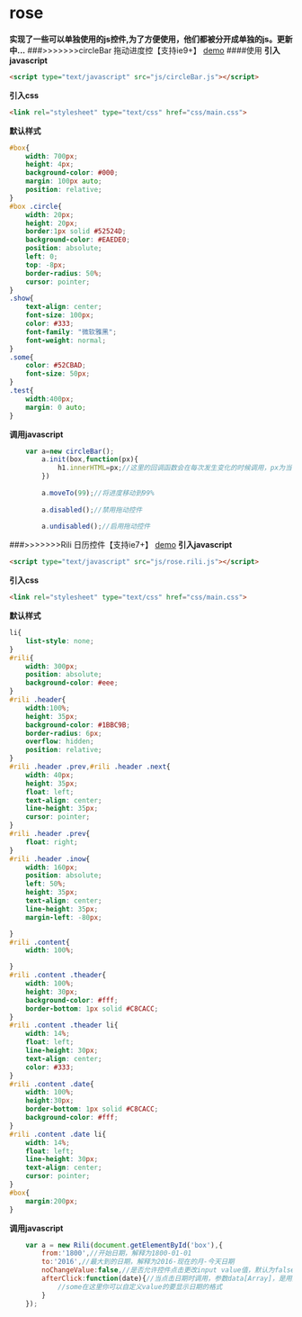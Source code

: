 # rose

**实现了一些可以单独使用的js控件,为了方便使用，他们都被分开成单独的js。更新中...**
###>>>>>>>circleBar 拖动进度控【支持ie9+】 <a href="http://www.thisummer.top/children/rose/circleBar/">demo</a>
####使用
**引入javascript**
```html
<script type="text/javascript" src="js/circleBar.js"></script>
```
**引入css**
```html
<link rel="stylesheet" type="text/css" href="css/main.css">
```
**默认样式**
```css
#box{
	width: 700px;
	height: 4px;
	background-color: #000;
	margin: 100px auto;
	position: relative;
}
#box .circle{
	width: 20px;
	height: 20px;
	border:1px solid #52524D;
	background-color: #EAEDE0;
	position: absolute;
	left: 0;
	top: -8px;
	border-radius: 50%;
	cursor: pointer;
}
.show{
	text-align: center;
	font-size: 100px;
	color: #333;
	font-family: "微软雅黑";
	font-weight: normal;
}
.some{
	color: #52CBAD;
	font-size: 50px;
}
.test{
	width:400px;
	margin: 0 auto;
}
```
**调用javascript**
```javascript
    var a=new circleBar();
		a.init(box,function(px){
			h1.innerHTML=px;//这里的回调函数会在每次发生变化的时候调用，px为当前进度
		})
		
		a.moveTo(99);//将进度移动到99%
		
		a.disabled();//禁用拖动控件
		
		a.undisabled();//启用拖动控件
```
###>>>>>>>Rili 日历控件【支持ie7+】 <a href="http://www.thisummer.top/children/rose/Rili/">demo</a>
**引入javascript**
```html
<script type="text/javascript" src="js/rose.rili.js"></script>
```
**引入css**
```html
<link rel="stylesheet" type="text/css" href="css/main.css">
```
**默认样式**
```css
li{
	list-style: none;
}
#rili{
	width: 300px;
	position: absolute;
	background-color: #eee;
}
#rili .header{
	width:100%;
	height: 35px;
	background-color: #1BBC9B;
	border-radius: 6px;
	overflow: hidden;
	position: relative;
}
#rili .header .prev,#rili .header .next{
	width: 40px;
	height: 35px;
	float: left;
	text-align: center;
	line-height: 35px;
	cursor: pointer;
}
#rili .header .prev{
	float: right;
}
#rili .header .inow{
	width: 160px;
	position: absolute;
	left: 50%;
	height: 35px;
	text-align: center;
	line-height: 35px;
	margin-left: -80px;

}
#rili .content{
	width: 100%;

}
#rili .content .theader{
	width: 100%;
	height: 30px;
	background-color: #fff;
	border-bottom: 1px solid #C8CACC;
}
#rili .content .theader li{
	width: 14%;
	float: left;
	line-height: 30px;
	text-align: center;
	color: #333;
}
#rili .content .date{
	width: 100%;
	height:30px;
	border-bottom: 1px solid #C8CACC;
	background-color: #fff;
}
#rili .content .date li{
	width: 14%;
	float: left;
	line-height: 30px;
	text-align: center;
	cursor: pointer;
}
#box{
	margin:200px;
}
```
**调用javascript**
```javascript
    var a = new Rili(document.getElementById('box'),{
		from:'1800',//开始日期，解释为1800-01-01
		to:'2016',//最大到的日期，解释为2016-现在的月-今天日期
		noChangeValue:false,//是否允许控件点击更改input value值，默认为false(false是允许)
		afterClick:function(date){//当点击日期时调用，参数data[Array]，是用户点击的日期
			//some在这里你可以自定义value的要显示日期的格式
		}
	});
```
